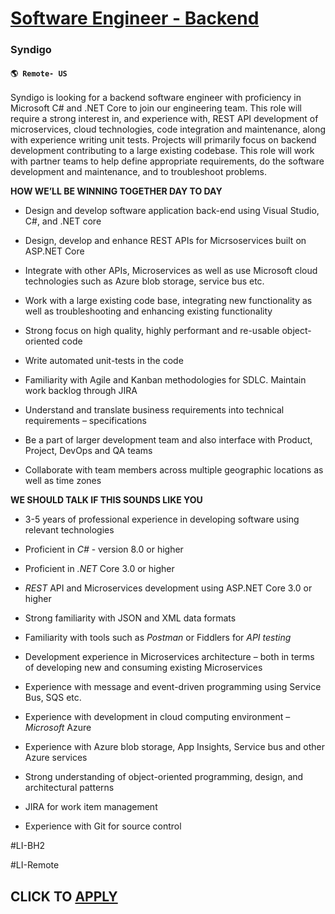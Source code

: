 # [Software Engineer - Backend](https://www.remotewlb.com/apply/software-engineer-backend-125281)  
### Syndigo  
#### `🌎 Remote- US`  

Syndigo is looking for a backend software engineer with proficiency in Microsoft C# and .NET Core to join our engineering team. This role will require a strong interest in, and experience with, REST API development of microservices, cloud technologies, code integration and maintenance, along with experience writing unit tests. Projects will primarily focus on backend development contributing to a large existing codebase. This role will work with partner teams to help define appropriate requirements, do the software development and maintenance, and to troubleshoot problems.

**HOW WE’LL BE WINNING TOGETHER DAY TO DAY**

  * Design and develop software application back-end using Visual Studio, C#, and .NET core

  * Design, develop and enhance REST APIs for Micrsoservices built on ASP.NET Core

  * Integrate with other APIs, Microservices as well as use Microsoft cloud technologies such as Azure blob storage, service bus etc.

  * Work with a large existing code base, integrating new functionality as well as troubleshooting and enhancing existing functionality

  * Strong focus on high quality, highly performant and re-usable object-oriented code

  * Write automated unit-tests in the code

  * Familiarity with Agile and Kanban methodologies for SDLC. Maintain work backlog through JIRA

  * Understand and translate business requirements into technical requirements – specifications

  * Be a part of larger development team and also interface with Product, Project, DevOps and QA teams

  * Collaborate with team members across multiple geographic locations as well as time zones

**WE SHOULD TALK IF THIS SOUNDS LIKE YOU**

  * 3-5 years of professional experience in developing software using relevant technologies
  * Proficient in _C#_ \- version 8.0 or higher

  * Proficient in _.NET_ Core 3.0 or higher

  * _REST_ API and Microservices development using ASP.NET Core 3.0 or higher

  * Strong familiarity with JSON and XML data formats

  * Familiarity with tools such as _Postman_ or Fiddlers for _API testing_

  * Development experience in Microservices architecture – both in terms of developing new and consuming existing Microservices

  * Experience with message and event-driven programming using Service Bus, SQS etc.

  * Experience with development in cloud computing environment – _Microsoft_ Azure

  * Experience with Azure blob storage, App Insights, Service bus and other Azure services

  * Strong understanding of object-oriented programming, design, and architectural patterns

  * JIRA for work item management

  * Experience with Git for source control

#LI-BH2

#LI-Remote

  
## CLICK TO [APPLY](https://www.remotewlb.com/apply/software-engineer-backend-125281)

